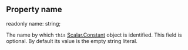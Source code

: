 ## Property name

readonly name: string;

The name by which `this` [Scalar.Constant](reference/v/0.2.1/quantities/Scalar.Constant) object
is identified. This field is optional. By default its value is the empty string
literal.